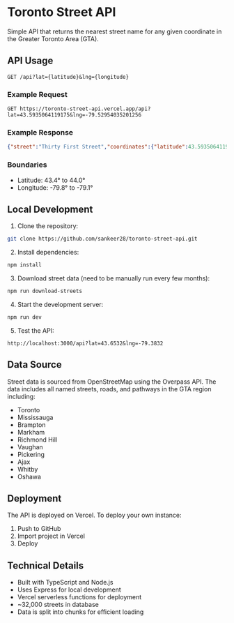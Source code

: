 # Toronto Street API

Simple API that returns the nearest street name for any given coordinate in the Greater Toronto Area (GTA).

## API Usage

```http
GET /api?lat={latitude}&lng={longitude}
```

### Example Request
```http
GET https://toronto-street-api.vercel.app/api?lat=43.5935064119175&lng=-79.52954035201256
```

### Example Response
```json
{"street":"Thirty First Street","coordinates":{"latitude":43.5935064119175,"longitude":-79.52954035201256},"totalStreets":31871}
```

### Boundaries
- Latitude: 43.4° to 44.0°
- Longitude: -79.8° to -79.1°

## Local Development

1. Clone the repository:
```bash
git clone https://github.com/sankeer28/toronto-street-api.git
```

2. Install dependencies:
```bash
npm install
```

3. Download street data (need to be manually run every few months):
```bash
npm run download-streets
```

4. Start the development server:
```bash
npm run dev
```

5. Test the API:
```http
http://localhost:3000/api?lat=43.6532&lng=-79.3832
```

## Data Source

Street data is sourced from OpenStreetMap using the Overpass API. The data includes all named streets, roads, and pathways in the GTA region including:
- Toronto
- Mississauga
- Brampton
- Markham
- Richmond Hill
- Vaughan
- Pickering
- Ajax
- Whitby
- Oshawa

## Deployment

The API is deployed on Vercel. To deploy your own instance:

1. Push to GitHub
2. Import project in Vercel
3. Deploy

## Technical Details

- Built with TypeScript and Node.js
- Uses Express for local development
- Vercel serverless functions for deployment
- ~32,000 streets in database
- Data is split into chunks for efficient loading
